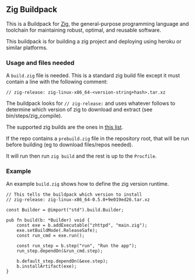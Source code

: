 ## Zig Buildpack

This is a Buildpack for [Zig](https://ziglang.org/), the general-purpose
programming language and toolchain for maintaining robust, optimal, and
reusable software.

This buildpack is for building a zig project and deploying using heroku or
similar platforms.

### Usage and files needed

A `build.zig` file is needed. This is a standard zig build file except
it must contain a line with the following comment:


```zig
// zig-release: zig-linux-x86_64-<version-string+hash>.tar.xz
```

The buildpack looks for `// zig-release:` and uses whatever follows to determine
which version of zig to download and extract (see bin/steps/zig_compile).


The supported zig builds are the ones in [this list](https://ziglang.org/download/).

If the repo contains a `prebuild.zig` file in the repository root, that
will be run before building (eg to download files/repos needed).

It will run then run `zig build` and the rest is up to the `Procfile`.


### Example


An example `build.zig` shows how to define the zig version runtime.

```zig
// This tells the buildpack which version to install
// zig-release: zig-linux-x86_64-0.5.0+9e019ed26.tar.xz

const Builder = @import("std").build.Builder;

pub fn build(b: *Builder) void {
    const exe = b.addExecutable("zhttpd", "main.zig");
    exe.setBuildMode(.ReleaseSafe);
    const run_cmd = exe.run();

    const run_step = b.step("run", "Run the app");
    run_step.dependOn(&run_cmd.step);

    b.default_step.dependOn(&exe.step);
    b.installArtifact(exe);
}

```


